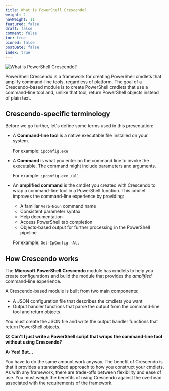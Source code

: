 ```yaml
---
title: What is PowerShell Crescendo?
weight: 2
navWeight: 11
featured: false
draft: false
comment: false
toc: true
pinned: false
postDate: false
index: true
---
```

<!-- markdownlint-disable MD041 -->
![What is PowerShell Crescendo?][01]

PowerShell Crescendo is a framework for creating PowerShell cmdlets that amplify command-line tools,
regardless of platform. The goal of a Crescendo-based module is to create PowerShell cmdlets that
use a command-line tool and, unlike that tool, return PowerShell objects instead of plain text.

## Crescendo-specific terminology

Before we go further, let's define some terms used in this presentation:

- A **Command-line tool** is a native executable file installed on your system.

  For example: `ipconfig.exe`

- A **Command** is what you enter on the command line to invoke the executable. The command might
  include parameters and arguments.

  For example: `ipconfig.exe /all`

- An **amplified command** is the cmdlet you created with Crescendo to wrap a command-line tool in a
  PowerShell function. This cmdlet improves the command-line experience by providing:

  - A familiar `Verb-Noun` command name
  - Consistent parameter syntax
  - Help documentation
  - Access PowerShell tab completion
  - Objects-based output for further processing in the PowerShell pipeline

  For example: `Get-IpConfig -All`

## How Crescendo works

The **Microsoft.PowerShell.Crescendo** module has cmdlets to help you create configurations and
build the module that provides the _amplified_ command-line experience.

A Crescendo-based module is built from two main components:

- A JSON configuration file that describes the cmdlets you want
- Output handler functions that parse the output from the command-line tool and return objects

You must create the JSON file and write the output handler functions that return PowerShell objects.

**Q: Can't I just write a PowerShell script that wraps the command-line tool without using
Crescendo?**

**A: Yes! But...**

You have to do the same amount work anyway. The benefit of Crescendo is that it provides a
standardized approach to how you construct your cmdlets. As with any framework, there are trade-offs
between flexibility and ease of use. You must weigh the benefits of using Crescendo against the overhead
associated with the requirements of the framework.

<!-- link references -->
[01]: images/crescendo/slide2.png
